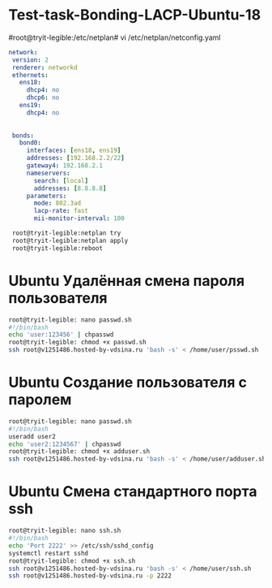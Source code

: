 # Test-task-Bonding-LACP-Ubuntu-18

#root@tryit-legible:/etc/netplan# vi /etc/netplan/netconfig.yaml

```yml
network:
 version: 2
 renderer: networkd
 ethernets:
   ens18:
     dhcp4: no
     dhcp6: no
   ens19:
     dhcp4: no
 
       
 bonds:
   bond0:
     interfaces: [ens18, ens19]
     addresses: [192.168.2.2/22]
     gateway4: 192.168.2.1
     nameservers:
       search: [local]
       addresses: [8.8.8.8]
     parameters:
       mode: 802.3ad
       lacp-rate: fast
       mii-monitor-interval: 100
```
```bash
 root@tryit-legible:netplan try  
 root@tryit-legible:netplan apply 
 root@tryit-legible:reboot    
 ```      
 # Ubuntu Удалённая смена пароля пользователя
 ```bash
 root@tryit-legible: nano passwd.sh
 #!/bin/bash
 echo 'user:123456' | chpasswd
 root@tryit-legible: chmod +x passwd.sh
 ssh root@v1251486.hosted-by-vdsina.ru 'bash -s' < /home/user/psswd.sh
 ```

 # Ubuntu Создание пользователя с паролем
  ```bash
 root@tryit-legible: nano passwd.sh
 #!/bin/bash
 useradd user2
 echo 'user2:1234567' | chpasswd
 root@tryit-legible: chmod +x adduser.sh
 ssh root@v1251486.hosted-by-vdsina.ru 'bash -s' < /home/user/adduser.sh
 ```
 
 # Ubuntu Смена стандартного порта ssh
 ```bash
 root@tryit-legible: nano ssh.sh
 #!/bin/bash
 echo 'Port 2222' >> /etc/ssh/sshd_config
 systemctl restart sshd
 root@tryit-legible: chmod +x ssh.sh
 ssh root@v1251486.hosted-by-vdsina.ru 'bash -s' < /home/user/ssh.sh
 ssh root@v1251486.hosted-by-vdsina.ru -p 2222
 ```
 
 
